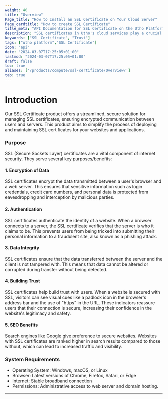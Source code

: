 ```yaml
---
weight: 40
title: "Overview"
Page_title: "How to Install an SSL Certificate on Your Cloud Server"
Page_cardtitle: "How to create SSL Certificate"
title_meta: "API Documentation for SSL Certificate on the Utho Platform"
description: "SSL certificates in Utho's cloud services play a crucial role in securing data transmissions and establishing trust between clients and cloud applications. These certificates enable encrypted connections (HTTPS) to protect sensitive information and ensure data integrity across Utho's cloud infrastructure."
keywords: ["SSL Certificate", "Trust"]
tags: ["utho platform","SSL Certificate"]
icon: "api"
date: "2024-03-07T17:25:05+01:00"
lastmod: "2024-03-07T17:25:05+01:00"
draft: false
toc: true
aliases: ['/products/compute/ssl-certificate/Overview/']
tab: true
--- 
```

# Introduction

Our SSL Certificate product offers a streamlined, secure solution for managing SSL certificates, ensuring encrypted communication between users and servers. This product aims to simplify the process of deploying and maintaining SSL certificates for your websites and applications.

### Purpose

SSL (Secure Sockets Layer) certificates are a vital component of internet security. They serve several key purposes/benefits:

#### 1. **Encryption of Data**

SSL certificates encrypt the data transmitted between a user's browser and a web server. This ensures that sensitive information such as login credentials, credit card numbers, and personal data is protected from eavesdropping and interception by malicious parties.

#### 2. **Authentication**

SSL certificates authenticate the identity of a website. When a browser connects to a server, the SSL certificate verifies that the server is who it claims to be. This prevents users from being tricked into submitting their personal information to a fraudulent site, also known as a phishing attack.

#### 3. **Data Integrity**

SSL certificates ensure that the data transferred between the server and the client is not tampered with. This means that data cannot be altered or corrupted during transfer without being detected.

#### 4. **Building Trust**

SSL certificates help build trust with users. When a website is secured with SSL, visitors can see visual cues like a padlock icon in the browser's address bar and the use of "https" in the URL. These indicators reassure users that their connection is secure, increasing their confidence in the website's legitimacy and safety.

#### 5. **SEO Benefits**

Search engines like Google give preference to secure websites. Websites with SSL certificates are ranked higher in search results compared to those without, which can lead to increased traffic and visibility.

### System Requirements

- Operating System: Windows, macOS, or Linux
- Browser: Latest versions of Chrome, Firefox, Safari, or Edge
- Internet: Stable broadband connection
- Permissions: Administrative access to web server and domain hosting.

---